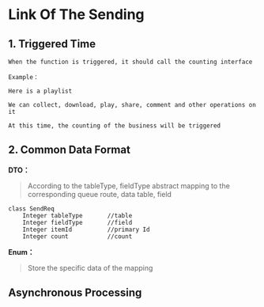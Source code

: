 # Link Of The Sending

## 1. Triggered Time
```
When the function is triggered, it should call the counting interface

Example：

Here is a playlist

We can collect, download, play, share, comment and other operations on it

At this time, the counting of the business will be triggered
```


## 2. Common Data Format
**DTO：**
> According to the tableType, fieldType abstract mapping to the corresponding queue route, data table, field

```
class SendReq
	Integer tableType		//table
	Integer fieldType		//field
	Integer itemId			//primary Id
	Integer count			//count
```

**Enum：**

> Store the specific data of the mapping


## Asynchronous Processing